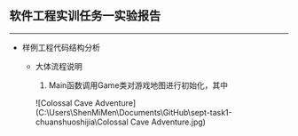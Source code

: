 ## 软件工程实训任务一实验报告

***

- 样例工程代码结构分析

  - 大体流程说明

    1. Main函数调用Game类对游戏地图进行初始化，其中

    ![Colossal Cave Adventure](C:\Users\ShenMiMen\Documents\GitHub\sept-task1-chuanshuoshijia\Colossal Cave Adventure.jpg)

    

